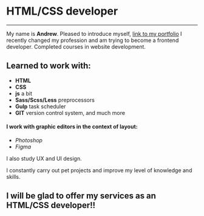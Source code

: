 # HTML/CSS developer
---
My name is __Andrew__.
Pleased to introduce myself, [link to my portfolio](https://krutikowweb.github.io/portfolio/)
I recently changed my profession and am trying to become a frontend developer.
Completed courses in website development.

## Learned to work with:
- __HTML__
- __CSS__
- __js__ a bit
- __Sass/Scss/Less__ preprocessors
- __Gulp__ task scheduler
- __GIT__ version control system, and much more

#### I work with graphic editors in the context of layout:
- _Photoshop_
- _Figma_

I also study UX and UI design.

I constantly carry out pet projects and improve my level of knowledge and skills.
## I will be glad to offer my services as an HTML/CSS developer!!
